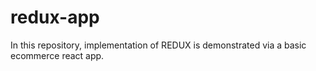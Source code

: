 # redux-app
In this repository, implementation of REDUX is demonstrated via a basic ecommerce react app.
